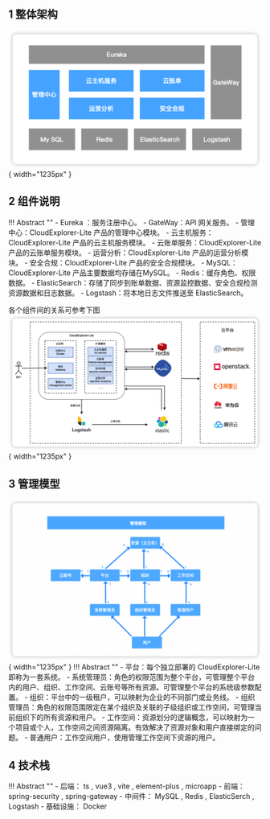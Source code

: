 ## 1 整体架构

![整体架构](./img/systemarch/systemarch.png){ width="1235px" }

## 2 组件说明
!!! Abstract ""
    - Eureka ：服务注册中心。
    - GateWay：API 网关服务。
    - 管理中心：CloudExplorer-Lite 产品的管理中心模块。
    - 云主机服务：CloudExplorer-Lite 产品的云主机服务模块。
    - 云账单服务：CloudExplorer-Lite 产品的云账单服务模块。
    - 运营分析：CloudExplorer-Lite 产品的运营分析模块。
    - 安全合规：CloudExplorer-Lite 产品的安全合规模块。
    - MySQL：CloudExplorer-Lite 产品主要数据均存储在MySQL。
    - Redis：缓存角色、权限数据。
    - ElasticSearch：存储了同步到账单数据、资源监控数据、安全合规检测资源数据和日志数据。
    - Logstash：将本地日志文件推送至 ElasticSearch。

各个组件间的关系可参考下图  
![组件说明](./img/systemarch/components.png){ width="1235px" }

## 3 管理模型
![管理模型](img/systemarch/manage-model.png){ width="1235px" }
!!! Abstract ""
    - 平台：每个独立部署的 CloudExplorer-Lite 即称为一套系统。
    - 系统管理员：角色的权限范围为整个平台，可管理整个平台内的用户、组织、工作空间、云账号等所有资源。可管理整个平台的系统级参数配置。
    - 组织：平台中的一级租户，可以映射为企业的不同部门或业务线。
    - 组织管理员：角色的权限范围限定在某个组织及关联的子级组织或工作空间，可管理当前组织下的所有资源和用户。
    - 工作空间：资源划分的逻辑概念，可以映射为一个项目或个人，工作空间之间资源隔离。有效解决了资源对象和用户直接绑定的问题。
    - 普通用户：工作空间用户，使用管理工作空间下资源的用户。
    
## 4 技术栈

!!! Abstract ""
    - 后端： ts , vue3 , vite , element-plus , microapp
    - 前端： spring-security , spring-gateway
    - 中间件： MySQL , Redis , ElasticSerch , Logstash
    - 基础设施： Docker
